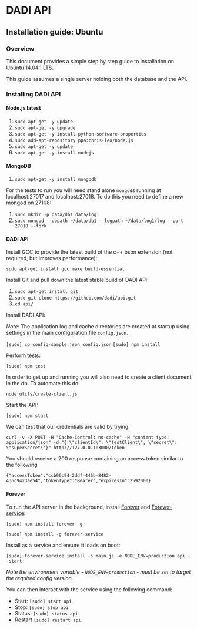 # DADI API

## Installation guide: Ubuntu

### Overview

This document provides a simple step by step guide to installation on Ubuntu [14.04.1 LTS](http://releases.ubuntu.com/14.04.1/).

This guide assumes a single server holding both the database and the API.

### Installing DADI API

#### Node.js latest

1. `sudo apt-get -y update`
2. `sudo apt-get -y upgrade`
3. `sudo apt-get -y install python-software-properties`
4. `sudo add-apt-repository ppa:chris-lea/node.js`
5. `sudo apt-get -y update`
6. `sudo apt-get -y install nodejs`

#### MongoDB

1. `sudo apt-get -y install mongodb`

For the tests to run you will need stand alone `mongod`s running at localhost:27017 and localhost:27018. To do this you need to define a new mongod on 27108:

1. `sudo mkdir -p data/db1 data/log1`
2. `sudo mongod --dbpath ~/data/db1 --logpath ~/data/log1/log --port 27018 --fork`

#### DADI API

Install GCC to provide the latest build of the c++ bson extension (not required, but improves performance):

`sudo apt-get install gcc make build-essential`

Install Git and pull down the latest stable build of DADI API:

1. `sudo apt-get install git`
2. `sudo git clone https://github.com/dadi/api.git`
3. `cd api/`

Install DADI API:

*Note:* The application log and cache directories are created at startup using settings in the main configuration file `config.json`.

`[sudo] cp config-sample.json config.json`
`[sudo] npm install`

Perform tests:

`[sudo] npm test`

In order to get up and running you will also need to create a client document in the db. To automate this do:

`node utils/create-client.js`

Start the API:

`[sudo] npm start`

We can test that our credentials are valid by trying:

`curl -v -X POST -H "Cache-Control: no-cache" -H "content-type: application/json" -d "{ \"clientId\": \"testClient\", \"secret\": \"superSecret\"}" http://127.0.0.1:3000/token`

You should receive a 200 response containing an access token similar to the following

`{"accessToken":"ccb96c94-2ddf-446b-8482-436c9423ae54","tokenType":"Bearer","expiresIn":2592000}`

#### Forever

To run the API server in the background, install [Forever](https://github.com/nodejitsu/forever) and [Forever-service](https://github.com/zapty/forever-service):

`[sudo] npm install forever -g`

`[sudo] npm install -g forever-service`

Install as a service and ensure it loads on boot:

`[sudo] forever-service install -s main.js -e NODE_ENV=production api --start`

_Note the environment variable - `NODE_ENV=production` - must be set to target the required config version._

You can then interact with the service using the following command:

- Start: `[sudo] start api`
- Stop: `[sudo] stop api`
- Status: `[sudo] status api`
- Restart `[sudo] restart api`

